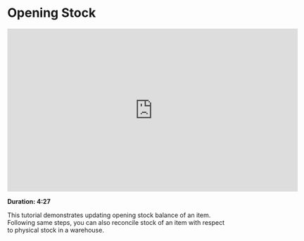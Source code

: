 # Opening Stock

<iframe width="660" height="371" src="https://www.youtube.com/embed/_fjFnEjvGt8" frameborder="0" allowfullscreen></iframe>

**Duration: 4:27**

This tutorial demonstrates updating opening stock balance of an item. Following same steps, you can also reconcile stock of an item with respect to physical stock in a warehouse.
